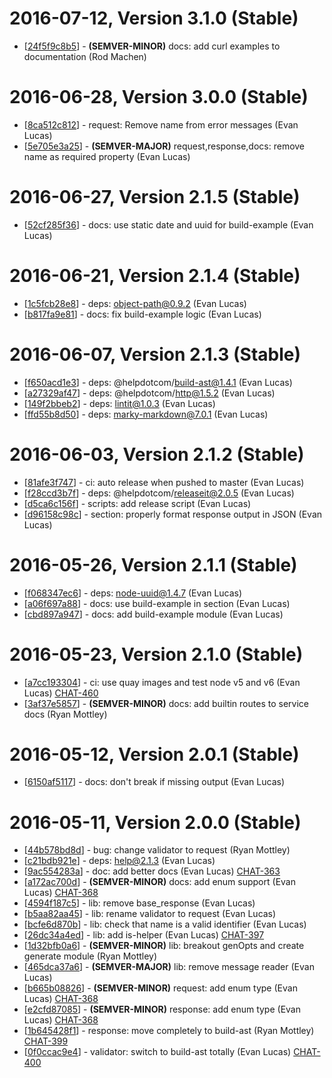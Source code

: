 # 2016-07-12, Version 3.1.0 (Stable)

* [[24f5f9c8b5](https://git.help.com/common-backend/help-gen/commit/24f5f9c8b5)] - **(SEMVER-MINOR)** docs: add curl examples to documentation (Rod Machen)

# 2016-06-28, Version 3.0.0 (Stable)

* [[8ca512c812](https://git.help.com/common-backend/help-gen/commit/8ca512c812)] - request: Remove name from error messages (Evan Lucas)
* [[5e705e3a25](https://git.help.com/common-backend/help-gen/commit/5e705e3a25)] - **(SEMVER-MAJOR)** request,response,docs: remove name as required property (Evan Lucas)

# 2016-06-27, Version 2.1.5 (Stable)

* [[52cf285f36](https://git.help.com/common-backend/help-gen/commit/52cf285f36)] - docs: use static date and uuid for build-example (Evan Lucas)

# 2016-06-21, Version 2.1.4 (Stable)

* [[1c5fcb28e8](https://git.help.com/common-backend/help-gen/commit/1c5fcb28e8)] - deps: object-path@0.9.2 (Evan Lucas)
* [[b817fa9e81](https://git.help.com/common-backend/help-gen/commit/b817fa9e81)] - docs: fix build-example logic (Evan Lucas)

# 2016-06-07, Version 2.1.3 (Stable)

* [[f650acd1e3](https://git.help.com/common-backend/help-gen/commit/f650acd1e3)] - deps: @helpdotcom/build-ast@1.4.1 (Evan Lucas)
* [[a27329af47](https://git.help.com/common-backend/help-gen/commit/a27329af47)] - deps: @helpdotcom/http@1.5.2 (Evan Lucas)
* [[149f2bbeb2](https://git.help.com/common-backend/help-gen/commit/149f2bbeb2)] - deps: lintit@1.0.3 (Evan Lucas)
* [[ffd55b8d50](https://git.help.com/common-backend/help-gen/commit/ffd55b8d50)] - deps: marky-markdown@7.0.1 (Evan Lucas)

# 2016-06-03, Version 2.1.2 (Stable)

* [[81afe3f747](https://git.help.com/common-backend/help-gen/commit/81afe3f747)] - ci: auto release when pushed to master (Evan Lucas)
* [[f28ccd3b7f](https://git.help.com/common-backend/help-gen/commit/f28ccd3b7f)] - deps: @helpdotcom/releaseit@2.0.5 (Evan Lucas)
* [[d5ca6c156f](https://git.help.com/common-backend/help-gen/commit/d5ca6c156f)] - scripts: add release script (Evan Lucas)
* [[d96158c98c](https://git.help.com/common-backend/help-gen/commit/d96158c98c)] - section: properly format response output in JSON (Evan Lucas)

# 2016-05-26, Version 2.1.1 (Stable)

* [[f068347ec6](https://git.help.com/common-backend/help-gen/commit/f068347ec6)] - deps: node-uuid@1.4.7 (Evan Lucas)
* [[a06f697a88](https://git.help.com/common-backend/help-gen/commit/a06f697a88)] - docs: use build-example in section (Evan Lucas)
* [[cbd897a947](https://git.help.com/common-backend/help-gen/commit/cbd897a947)] - docs: add build-example module (Evan Lucas)

# 2016-05-23, Version 2.1.0 (Stable)

* [[a7cc193304](https://git.help.com/common-backend/help-gen/commit/a7cc193304)] - ci: use quay images and test node v5 and v6 (Evan Lucas) [CHAT-460](https://helpdotcom.atlassian.net/browse/CHAT-460)
* [[3af37e5857](https://git.help.com/common-backend/help-gen/commit/3af37e5857)] - **(SEMVER-MINOR)** docs: add builtin routes to service docs (Ryan Mottley) 

# 2016-05-12, Version 2.0.1 (Stable)

* [[6150af5117](https://git.help.com/common-backend/help-gen/commit/6150af5117)] - docs: don't break if missing output (Evan Lucas)

# 2016-05-11, Version 2.0.0 (Stable)

* [[44b578bd8d](https://git.help.com/common-backend/help-gen/commit/44b578bd8d)] - bug: change validator to request (Ryan Mottley)
* [[c21bdb921e](https://git.help.com/common-backend/help-gen/commit/c21bdb921e)] - deps: help@2.1.3 (Evan Lucas)
* [[9ac554283a](https://git.help.com/common-backend/help-gen/commit/9ac554283a)] - doc: add better docs (Evan Lucas) [CHAT-363](https://helpdotcom.atlassian.net/browse/CHAT-363)
* [[a172ac700d](https://git.help.com/common-backend/help-gen/commit/a172ac700d)] - **(SEMVER-MINOR)** docs: add enum support (Evan Lucas) [CHAT-368](https://helpdotcom.atlassian.net/browse/CHAT-368)
* [[4594f187c5](https://git.help.com/common-backend/help-gen/commit/4594f187c5)] - lib: remove base_response (Evan Lucas)
* [[b5aa82aa45](https://git.help.com/common-backend/help-gen/commit/b5aa82aa45)] - lib: rename validator to request (Evan Lucas)
* [[bcfe6d870b](https://git.help.com/common-backend/help-gen/commit/bcfe6d870b)] - lib: check that name is a valid identifier (Evan Lucas)
* [[26dc34a4ed](https://git.help.com/common-backend/help-gen/commit/26dc34a4ed)] - lib: add is-helper (Evan Lucas) [CHAT-397](https://helpdotcom.atlassian.net/browse/CHAT-397)
* [[1d32bfb0a6](https://git.help.com/common-backend/help-gen/commit/1d32bfb0a6)] - **(SEMVER-MINOR)** lib: breakout genOpts and create generate module (Ryan Mottley) 
* [[465dca37a6](https://git.help.com/common-backend/help-gen/commit/465dca37a6)] - **(SEMVER-MAJOR)** lib: remove message reader (Evan Lucas) 
* [[b665b08826](https://git.help.com/common-backend/help-gen/commit/b665b08826)] - **(SEMVER-MINOR)** request: add enum type (Evan Lucas) [CHAT-368](https://helpdotcom.atlassian.net/browse/CHAT-368)
* [[e2cfd87085](https://git.help.com/common-backend/help-gen/commit/e2cfd87085)] - **(SEMVER-MINOR)** response: add enum type (Evan Lucas) [CHAT-368](https://helpdotcom.atlassian.net/browse/CHAT-368)
* [[1b645428f1](https://git.help.com/common-backend/help-gen/commit/1b645428f1)] - response: move completely to build-ast (Ryan Mottley) [CHAT-399](https://helpdotcom.atlassian.net/browse/CHAT-399)
* [[0f0ccac9e4](https://git.help.com/common-backend/help-gen/commit/0f0ccac9e4)] - validator: switch to build-ast totally (Evan Lucas) [CHAT-400](https://helpdotcom.atlassian.net/browse/CHAT-400)
